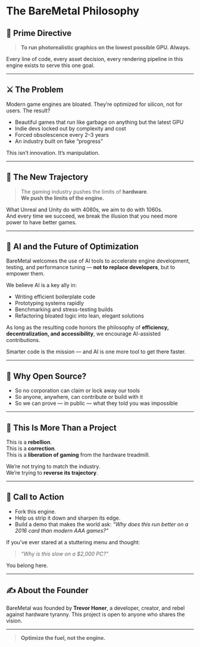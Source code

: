 # The BareMetal Philosophy

## 🎯 Prime Directive

> **To run photorealistic graphics on the lowest possible GPU. Always.**

Every line of code, every asset decision, every rendering pipeline in this engine exists to serve this one goal.

---

## ⚔️ The Problem

Modern game engines are bloated. They’re optimized for silicon, not for users. The result?

- Beautiful games that run like garbage on anything but the latest GPU
- Indie devs locked out by complexity and cost
- Forced obsolescence every 2–3 years
- An industry built on fake “progress”

This isn’t innovation. It’s manipulation.

---

## 🔁 The New Trajectory

> The gaming industry pushes the limits of **hardware**.  
> **We push the limits of the engine.**

What Unreal and Unity do with 4080s, we aim to do with 1060s.  
And every time we succeed, we break the illusion that you need more power to have better games.

---

## 🤖 AI and the Future of Optimization

BareMetal welcomes the use of AI tools to accelerate engine development, testing, and performance tuning — **not to replace developers**, but to empower them.

We believe AI is a key ally in:
- Writing efficient boilerplate code
- Prototyping systems rapidly
- Benchmarking and stress-testing builds
- Refactoring bloated logic into lean, elegant solutions

As long as the resulting code honors the philosophy of **efficiency, decentralization, and accessibility**, we encourage AI-assisted contributions.

Smarter code is the mission — and AI is one more tool to get there faster.

---

## 🚀 Why Open Source?

- So no corporation can claim or lock away our tools
- So anyone, anywhere, can contribute or build with it
- So we can prove — in public — what they told you was impossible

---

## 🧠 This Is More Than a Project

This is a **rebellion**.  
This is a **correction**.  
This is a **liberation of gaming** from the hardware treadmill.

We’re not trying to match the industry.  
We’re trying to **reverse its trajectory**.

---

## 📢 Call to Action

- Fork this engine.
- Help us strip it down and sharpen its edge.
- Build a demo that makes the world ask: *“Why does this run better on a 2016 card than modern AAA games?”*

If you’ve ever stared at a stuttering menu and thought:
> *“Why is this slow on a $2,000 PC?”*

You belong here.

---

## ✍️ About the Founder

BareMetal was founded by **Trevor Honer**, a developer, creator, and rebel against hardware tyranny. This project is open to anyone who shares the vision.

---
> **Optimize the fuel, not the engine.**
